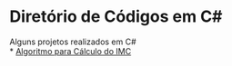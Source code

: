# Diretório de Códigos em C#
Alguns projetos realizados em C#
<br/>* [Algoritmo para Cálculo do IMC](https://github.com/snikt11/Diretorio_de_Codigos_C-Sharp/blob/main/C%23%20-%20C%C3%A1lculo%20de%20IMC.txt)<br/>
